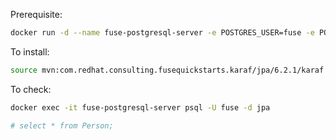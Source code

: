 
Prerequisite:
```bash
docker run -d --name fuse-postgresql-server -e POSTGRES_USER=fuse -e POSTGRES_PASSWORD=fuse -e POSTGRES_DB=jpa -p 5432:5432 postgres:9.4
```

To install:

```bash
source mvn:com.redhat.consulting.fusequickstarts.karaf/jpa/6.2.1/karaf
```

To check:

```bash
docker exec -it fuse-postgresql-server psql -U fuse -d jpa

# select * from Person;

```
